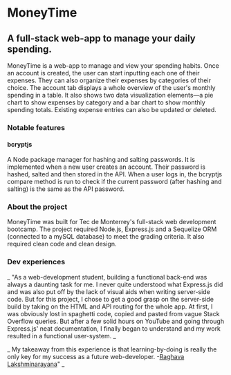 # MoneyTime

## A full-stack web-app to manage your daily spending.

MoneyTime is a web-app to manage and view your spending habits. Once an account is created, the user can  start inputting each one of their expenses. They can also organize their expenses by categories of their choice. The account tab displays a whole overview of the user's monthly spending in a table. It also shows two data visualization elements—a pie chart to show expenses by category and a bar chart to show monthly spending totals. Existing expense entries can also be updated or deleted. 

### Notable features

#### bcryptjs

A Node package manager for hashing and salting passwords. It is implemented when a new user creates an account. Their password is hashed, salted and then stored in the API. When a user logs in, the bcryptjs compare method is run to check if the current password (after hashing and salting) is the same as the API password. 

### About the project

MoneyTime was built for Tec de Monterrey's full-stack web development bootcamp. The project required Node.js, Express.js and a Sequelize ORM (connected to a mySQL database) to meet the grading criteria. It also required clean code and clean design. 


### Dev experiences

_ "As a web-development student, building a functional back-end was always a daunting task for me. I never quite understood what Express.js did and was also put off by the lack of visual aids when writing server-side code. But for this project, I chose to get a good grasp on the server-side build by taking on the HTML and API routing for the whole app. At first, I was obviously lost in spaghetti code, copied and pasted from vague Stack Overflow queries. But after a few solid hours on YouTube and going through Express.js' neat documentation, I finally began to understand and my work resulted in a functional user-system. _

_ My takeaway from this experience is that learning-by-doing is really the only key for my success as a future web-developer. -[Raghava Lakshminarayana](https://github.com/raglaks)" _ 

